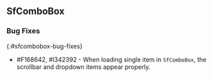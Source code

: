 ## SfComboBox

### Bug Fixes
{:#sfcombobox-bug-fixes}

* \#F168642, \#I342392 - When loading single item in `SfComboBox`, the scrollbar and dropdown items appear properly.